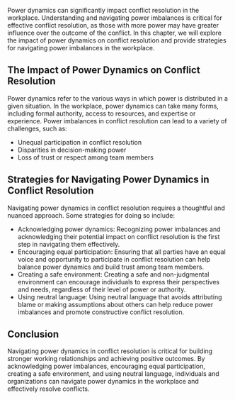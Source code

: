 
Power dynamics can significantly impact conflict resolution in the workplace. Understanding and navigating power imbalances is critical for effective conflict resolution, as those with more power may have greater influence over the outcome of the conflict. In this chapter, we will explore the impact of power dynamics on conflict resolution and provide strategies for navigating power imbalances in the workplace.

The Impact of Power Dynamics on Conflict Resolution
---------------------------------------------------

Power dynamics refer to the various ways in which power is distributed in a given situation. In the workplace, power dynamics can take many forms, including formal authority, access to resources, and expertise or experience. Power imbalances in conflict resolution can lead to a variety of challenges, such as:

* Unequal participation in conflict resolution
* Disparities in decision-making power
* Loss of trust or respect among team members

Strategies for Navigating Power Dynamics in Conflict Resolution
---------------------------------------------------------------

Navigating power dynamics in conflict resolution requires a thoughtful and nuanced approach. Some strategies for doing so include:

* Acknowledging power dynamics: Recognizing power imbalances and acknowledging their potential impact on conflict resolution is the first step in navigating them effectively.
* Encouraging equal participation: Ensuring that all parties have an equal voice and opportunity to participate in conflict resolution can help balance power dynamics and build trust among team members.
* Creating a safe environment: Creating a safe and non-judgmental environment can encourage individuals to express their perspectives and needs, regardless of their level of power or authority.
* Using neutral language: Using neutral language that avoids attributing blame or making assumptions about others can help reduce power imbalances and promote constructive conflict resolution.

Conclusion
----------

Navigating power dynamics in conflict resolution is critical for building stronger working relationships and achieving positive outcomes. By acknowledging power imbalances, encouraging equal participation, creating a safe environment, and using neutral language, individuals and organizations can navigate power dynamics in the workplace and effectively resolve conflicts.
